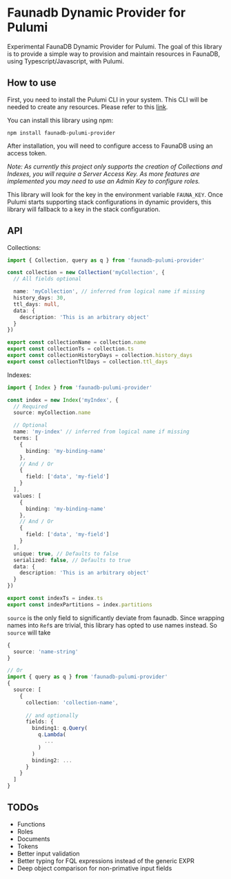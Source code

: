# Faunadb Dynamic Provider for Pulumi

Experimental FaunaDB Dynamic Provider for Pulumi. The goal of this
library is to provide a simple way to provision and maintain resources
in FaunaDB, using Typescript/Javascript, with Pulumi.

## How to use
First, you need to install the Pulumi CLI in your system. This CLI will be needed to create any resources. Please refer to this [link](https://www.pulumi.com/docs/reference/cli/).

You can install this library using npm:

```
npm install faunadb-pulumi-provider
```

After installation, you will need to configure access to
FaunaDB using an access token.

_Note: As currently this project only supports the creation of Collections and Indexes, you will require a Server Access Key. As more features are implemented you may need to use an Admin Key to configure roles._

This library will look for the key in the environment variable `FAUNA_KEY`. Once Pulumi starts supporting stack configurations in dynamic providers, this library will fallback to a key in the stack configuration.

## API
Collections:
```ts
import { Collection, query as q } from 'faunadb-pulumi-provider'

const collection = new Collection('myCollection', {
  // All fields optional

  name: 'myCollection', // inferred from logical name if missing
  history_days: 30,
  ttl_days: null,
  data: {
    description: 'This is an arbitrary object'
  }
})

export const collectionName = collection.name
export const collectionTs = collection.ts
export const collectionHistoryDays = collection.history_days
export const collectionTtlDays = collection.ttl_days
```

Indexes:
```ts
import { Index } from 'faunadb-pulumi-provider'

const index = new Index('myIndex', {
  // Required
  source: myCollection.name

  // Optional
  name: 'my-index' // inferred from logical name if missing
  terms: [
    {
      binding: 'my-binding-name'
    },
    // And / Or
    {
      field: ['data', 'my-field']
    }
  ],
  values: [
    {
      binding: 'my-binding-name'
    },
    // And / Or
    {
      field: ['data', 'my-field']
    }
  ],
  unique: true, // Defaults to false
  serialized: false, // Defaults to true
  data: {
    description: 'This is an arbitrary object'
  }
})

export const indexTs = index.ts
export const indexPartitions = index.partitions
```
`source` is the only field to significantly deviate from faunadb. Since wrapping names into `Ref`s are trivial, this library has opted to use names instead. So `source` will take
```ts
{
  source: 'name-string'
}

// Or
import { query as q } from 'faunadb-pulumi-provider'
{
  source: [
    {
      collection: 'collection-name',
      
      // and optionally
      fields: {
        binding1: q.Query(
          q.Lambda(
            ...
          )
        )
        binding2: ...
      }
    }
  ]
}
```

## TODOs
- Functions
- Roles
- Documents
- Tokens
- Better input validation
- Better typing for FQL expressions instead of the generic EXPR
- Deep object comparison for non-primative input fields 
